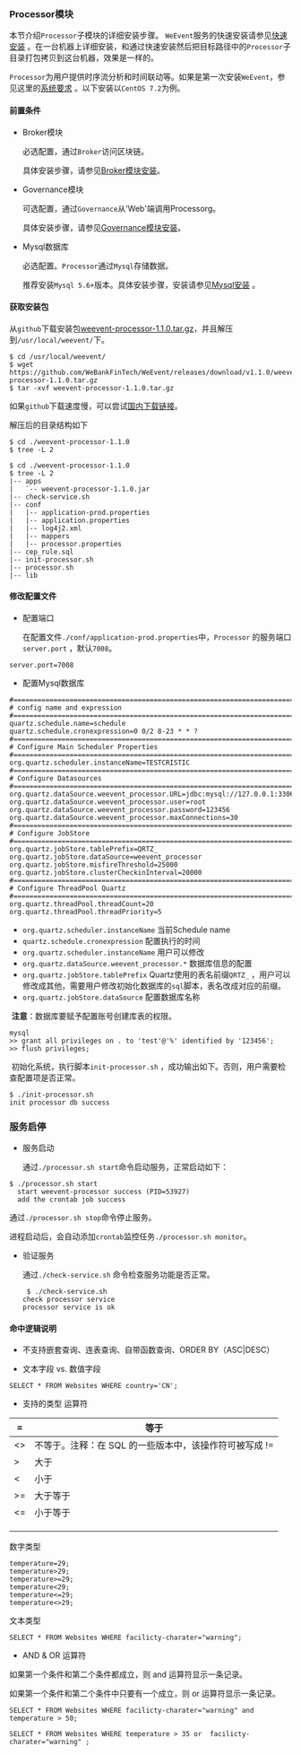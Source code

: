
### Processor模块

本节介绍`Processor`子模块的详细安装步骤。 `WeEvent`服务的快速安装请参见[快速安装](../quickinstall.html) 。在一台机器上详细安装，和通过快速安装然后把目标路径中的`Processor`子目录打包拷贝到这台机器，效果是一样的。

`Processor`为用户提供时序流分析和时间联动等。如果是第一次安装`WeEvent`，参见这里的[系统要求](../environment.html) 。以下安装以`CentOS 7.2`为例。

#### 前置条件

- Broker模块

   必选配置，通过`Broker`访问区块链。

   具体安装步骤，请参见[Broker模块安装](./broker.html)。
- Governance模块

   可选配置，通过`Governance`从'Web'端调用Processorg。

   具体安装步骤，请参见[Governance模块安装](./overnance.html)。   

- Mysql数据库

  必选配置。`Processor`通过`Mysql`存储数据。

  推荐安装`Mysql 5.6+`版本。具体安装步骤，安装请参见[Mysql安装](http://dev.mysql.com/downloads/mysql/) 。

#### 获取安装包

从`github`下载安装包[weevent-processor-1.1.0.tar.gz](https://github.com/WeBankFinTech/WeEvent/releases/download/v1.1.0/weevent-processor-1.1.0.tar.gz)，并且解压到`/usr/local/weevent/`下。

```shell
$ cd /usr/local/weevent/
$ wget https://github.com/WeBankFinTech/WeEvent/releases/download/v1.1.0/weevent-processor-1.1.0.tar.gz
$ tar -xvf weevent-processor-1.1.0.tar.gz
```

如果`github`下载速度慢，可以尝试[国内下载链接](https://www.fisco.com.cn/cdn/weevent/download/releases/v1.1.0/weevent-processor-1.1.0.tar.gz)。

解压后的目录结构如下

```
$ cd ./weevent-processor-1.1.0
$ tree -L 2

```

```
$ cd ./weevent-processor-1.1.0
$ tree -L 2
|-- apps
|   `-- weevent-processor-1.1.0.jar
|-- check-service.sh
|-- conf
|   |-- application-prod.properties
|   |-- application.properties
|   |-- log4j2.xml
|   |-- mappers
|   |-- processor.properties
|-- cep_rule.sql
|-- init-processor.sh
|-- processor.sh
|-- lib
```

#### 修改配置文件

- 配置端口

  在配置文件`./conf/application-prod.properties`中，`Processor` 的服务端口`server.port` ，默认`7008`。

```
server.port=7008
```

- 配置Mysql数据库

```
#============================================================================
# config name and expression
#============================================================================
quartz.schedule.name=schedule
quartz.schedule.cronexpression=0 0/2 8-23 * * ?
#============================================================================
# Configure Main Scheduler Properties
#============================================================================
org.quartz.scheduler.instanceName=TESTCRISTIC
#============================================================================
# Configure Datasources
#============================================================================
org.quartz.dataSource.weevent_processor.URL=jdbc:mysql://127.0.0.1:3306/weevent_processor
org.quartz.dataSource.weevent_processor.user=root
org.quartz.dataSource.weevent_processor.password=123456
org.quartz.dataSource.weevent_processor.maxConnections=30
#============================================================================
# Configure JobStore
#============================================================================
org.quartz.jobStore.tablePrefix=QRTZ_
org.quartz.jobStore.dataSource=weevent_processor
org.quartz.jobStore.misfireThreshold=25000
org.quartz.jobStore.clusterCheckinInterval=20000
#============================================================================
# Configure ThreadPool Quartz
#============================================================================
org.quartz.threadPool.threadCount=20
org.quartz.threadPool.threadPriority=5

```

- `org.quartz.scheduler.instanceName` 当前Schedule name
- `quartz.schedule.cronexpression`  配置执行的时间
- `org.quartz.scheduler.instanceName`  用户可以修改
- `org.quartz.dataSource.weevent_processor.*`  数据库信息的配置
- `org.quartz.jobStore.tablePrefix`  Quartz使用的表名前缀`QRTZ_` ，用户可以修改成其他，需要用户修改初始化数据库的`sql`脚本，表名改成对应的前缀。
- `org.quartz.jobStore.dataSource` 配置数据库名称

​    **注意**：数据库要赋予配置账号创建库表的权限。

```
mysql
>> grant all privileges on . to 'test'@'%' identified by '123456';
>> flush privileges;
```

​    初始化系统，执行脚本`init-processor.sh` ，成功输出如下。否则，用户需要检查配置项是否正常。

    $ ./init-processor.sh
    init processor db success

### 服务启停

- 服务启动

  通过`./processor.sh start`命令启动服务，正常启动如下：

```shell
$ ./processor.sh start
  start weevent-processor success (PID=53927)
  add the crontab job success
```

  通过`./processor.sh stop`命令停止服务。

  进程启动后，会自动添加`crontab`监控任务`./processor.sh monitor`。

- 验证服务

  通过`./check-service.sh` 命令检查服务功能是否正常。

  ```shell
   $ ./check-service.sh
  check processor service
  processor service is ok
  ```

#### 命中逻辑说明

- 不支持嵌套查询、连表查询、自带函数查询、ORDER BY（ASC|DESC）


- 文本字段 vs. 数值字段

```
SELECT * FROM Websites WHERE country='CN';
```

- 支持的类型 运算符

| =    | 等于                              |
| ---- | ------------------------------- |
| <>   | 不等于。注释：在 SQL 的一些版本中，该操作符可被写成 != |
| >    | 大于                              |
| <    | 小于                              |
| >=   | 大于等于                            |
| <=   | 小于等于                            |
|      |                                 |
|      |                                 |
|      |                                 |

数字类型

```
temperature=29;
temperature>29;
temperature>=29;
temperature<29;
temperature<=29;
temperature<>29;
```

文本类型

```
SELECT * FROM Websites WHERE facilicty-charater="warning";
```



- AND & OR 运算符

如果第一个条件和第二个条件都成立，则 and 运算符显示一条记录。

如果第一个条件和第二个条件中只要有一个成立，则 or 运算符显示一条记录。

```
SELECT * FROM Websites WHERE facilicty-charater="warning" and temperature > 50;

SELECT * FROM Websites WHERE temperature > 35 or  facilicty-charater="warning" ;
```